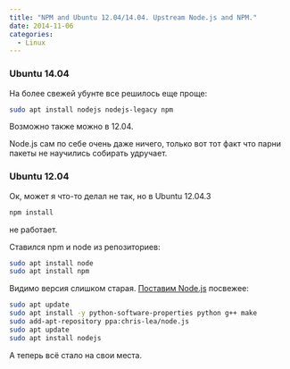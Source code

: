 ```yaml
---
title: "NPM and Ubuntu 12.04/14.04. Upstream Node.js and NPM."
date: 2014-11-06
categories:
  - Linux
---
```


### Ubuntu 14.04

На более свежей убунте все решилось еще проще:

```bash
sudo apt install nodejs nodejs-legacy npm
```

Возможно также можно в 12.04.

Node.js сам по себе очень даже ничего, только вот тот факт что парни пакеты не научились собирать удручает.

### Ubuntu 12.04

Ок, может я что-то делал не так, но в Ubuntu 12.04.3 

```bash
npm install
```

не работает.

Ставился npm и node из репозиториев:

```bash
sudo apt install node
sudo apt install npm
```

Видимо версия слишком старая. [Поставим Node.js](https://github.com/joyent/node/wiki/Installing-Node.js-via-package-manager "Installing Node.js via package manager") посвежее:

```bash
sudo apt update
sudo apt install -y python-software-properties python g++ make
sudo add-apt-repository ppa:chris-lea/node.js
sudo apt update
sudo apt install nodejs
```

А теперь всё стало на свои места.

